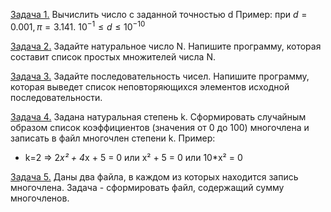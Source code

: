[Задача 1.](https://github.com/allseenn/python/blob/main/04.Tasks/01.py) Вычислить число c заданной точностью d
Пример:
при $d = 0.001, π = 3.141.$    $10^{-1} ≤ d ≤10^{-10}$

[Задача 2.](https://github.com/allseenn/python/blob/main/04.Tasks/02.py) Задайте натуральное число N. Напишите программу, которая составит список простых множителей числа N.

[Задача 3.](https://github.com/allseenn/python/blob/main/04.Tasks/03.py) Задайте последовательность чисел. Напишите программу, которая выведет список неповторяющихся элементов исходной последовательности.

[Задача 4.](https://github.com/allseenn/python/blob/main/04.Tasks/04.py) Задана натуральная степень k. Сформировать случайным образом список коэффициентов (значения от 0 до 100) многочлена и записать в файл многочлен степени k.
Пример:
- k=2 => 2*x² + 4*x + 5 = 0 или x² + 5 = 0 или 10*x² = 0

[Задача 5.](https://github.com/allseenn/python/blob/main/04.Tasks/05.py) Даны два файла, в каждом из которых находится запись многочлена. Задача - сформировать файл, содержащий сумму многочленов.